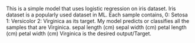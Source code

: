 This is a simple model that uses logistic regression on iris dataset. Iris dataset is a popularly used dataset in ML. Each sample contains,
0: Setosa
1: Versicolor
2: Virginica 
as its target.
My model predicts or classifies all the samples that are Virginica.
sepal length (cm)	sepal width (cm)	petal length (cm)	petal width (cm)
Virginica is the desired output/Target.
